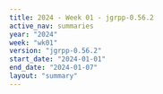```yaml
---
title: 2024 - Week 01 - jgrpp-0.56.2
active_nav: summaries
year: "2024"
week: "wk01"
version: "jgrpp-0.56.2"
start_date: "2024-01-01"
end_date: "2024-01-07"
layout: "summary"
---
```

